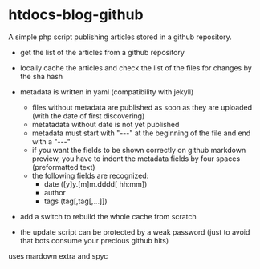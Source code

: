 htdocs-blog-github
==================

A simple php script publishing articles stored in a github repository.

- get the list of the articles from a github repository
- locally cache the articles and check the list of the files for changes by the sha hash

- metadata is written in yaml (compatibility with jekyll)
  - files without metadata are published as soon as they are uploaded (with the date of first discovering)
  - metatadata without date is not yet published
  - metadata must start with "---" at the beginning of the file and end with a "---"
  - if you want the fields to be shown correctly on github markdown preview, you have to indent the metadata fields by four spaces (preformatted text)
  - the following fields are recognized:
    - date ([y]y.[m]m.dddd[ hh:mm])
    - author
    - tags (tag[,tag[,...]])
- add a switch to rebuild the whole cache from scratch
- the update script can be protected by a weak password (just to avoid that bots consume your precious github hits)

uses mardown extra and spyc
